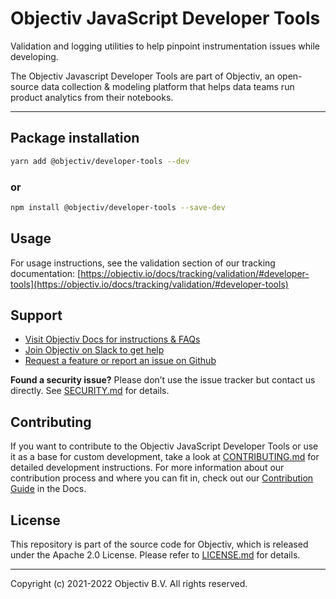 # Objectiv JavaScript Developer Tools 
Validation and logging utilities to help pinpoint instrumentation issues while developing.  

The Objectiv Javascript Developer Tools are part of Objectiv, an open-source data collection & modeling platform that helps data teams run product analytics from their notebooks.

---
## Package installation

```sh
yarn add @objectiv/developer-tools --dev
```

### or
```sh
npm install @objectiv/developer-tools --save-dev
```

## Usage
For usage instructions, see the validation section of our tracking documentation: [https://objectiv.io/docs/tracking/validation/#developer-tools](https://objectiv.io/docs/tracking/validation/#developer-tools)

## Support
* [Visit Objectiv Docs for instructions & FAQs](https://objectiv.io/docs/)
* [Join Objectiv on Slack to get help](https://objectiv.io/join-slack/)
* [Request a feature or report an issue on Github](https://github.com/objectiv/objectiv-analytics)

**Found a security issue?**
Please don’t use the issue tracker but contact us directly. See [SECURITY.md](../../../SECURITY.md) for details.

## Contributing

If you want to contribute to the Objectiv JavaScript Developer Tools or use it as a base for custom development, take a look at [CONTRIBUTING.md](../../CONTRIBUTING.md) for detailed development instructions. For more information about our contribution process and where you can fit in, check out our [Contribution Guide](https://objectiv.io/docs/home/the-project/contribute) in the Docs.

## License

This repository is part of the source code for Objectiv, which is released under the Apache 2.0 License. Please refer to [LICENSE.md](../../../LICENSE.md) for details.

---

Copyright (c) 2021-2022 Objectiv B.V. All rights reserved.
